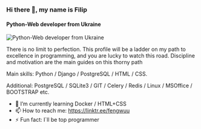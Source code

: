 ### Hi there 👋, my name is Filip
#### Python-Web developer from Ukraine
![Python-Web developer from Ukraine](https://images.wallpaperscraft.com/image/single/snake_python_predator_reptile_106830_1920x1080.jpg)

There is no limit to perfection. This profile will be a ladder on my path to excellence in programming, and you are lucky to watch this road. Discipline and motivation are the main guides on this thorny path

 Main skills: Python / Django / PostgreSQL / HTML / CSS. <br>
 
 Additional: PostgreSQL / SQLite3 /  GIT / Celery / Redis / Linux / MSOffice / BOOTSTRAP etc. 


- 🌱 I’m currently learning Docker / HTML+CSS
- 📫 How to reach me: https://linktr.ee/fengwuu 
- ⚡ Fun fact: I`ll be top programmer 
